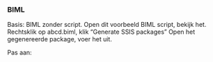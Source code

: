 ### BIML
Basis: BIML zonder script. 
Open dit voorbeeld BIML script, bekijk het.
Rechtsklik op abcd.biml, klik “Generate SSIS packages”
Open het gegenereerde package, voer het uit.

Pas aan: 
